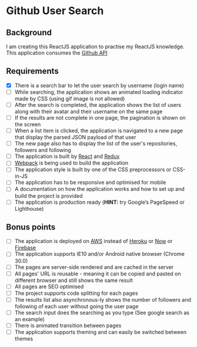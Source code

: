 # Github User Search

## Background

I am creating this ReactJS application to practise my ReactJS knowledge. This application consumes the [Github API](https://developer.github.com/v3/)

## Requirements

- [x] There is a search bar to let the user search by username (login name)
- [ ] While searching, the application shows an animated loading indicator made by CSS (using gif image is not allowed)
- [ ] After the search is completed, the application shows the list of users along with their avatar and their username on the same page
- [ ] If the results are not complete in one page, the pagination is shown on the screen
- [ ] When a list item is clicked, the application is navigated to a new page that display the parsed JSON payload of that user
- [ ] The new page also has to display the list of the user's repositories, followers and following
- [ ] The application is built by [React](https://github.com/facebook/react) and [Redux](https://github.com/reactjs/redux)
- [ ] [Webpack](https://github.com/webpack/webpack) is being used to build the application
- [ ] The application style is built by one of the CSS preprocessors or CSS-in-JS
- [ ] The application has to be responsive and optimised for mobile
- [ ] A documentation on how the application works and how to set up and build the project is provided
- [ ] The application is production ready (**HINT:** try Google’s PageSpeed or Lighthouse)

## Bonus points

- [ ] The application is deployed on [AWS](https://aws.amazon.com) instead of [Heroku](http://heroku.com) or [Now](https://zeit.co/now) or [Firebase](https://firebase.google.com/)
- [ ] The application supports IE10 and/or Android native browser (Chrome 30.0)
- [ ] The pages are server-side rendered and are cached in the server
- [ ] All pages' URL is reusable - meaning it can be copied and pasted on different browser and still shows the same result
- [ ] All pages are SEO optimised
- [ ] The project supports code splitting for each pages
- [ ] The results list also asynchronous-ly shows the number of followers and following of each user without going the user page
- [ ] The search input does the searching as you type (See google search as an example)
- [ ] There is animated transition between pages
- [ ] The application supports theming and can easily be switched between themes
